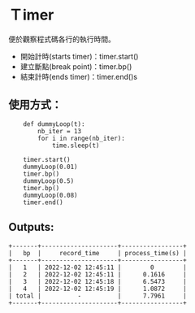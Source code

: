 # Ｔimer
便於觀察程式碼各行的執行時間。
* 開始計時(starts timer)：timer.start()
* 建立斷點(break point)：timer.bp()
* 結束計時(ends timer)：timer.end()s
## 使用方式：
```python=
    def dummyLoop(t):
        nb_iter = 13
        for i in range(nb_iter):
            time.sleep(t)

    timer.start()
    dummyLoop(0.01)
    timer.bp()
    dummyLoop(0.5)
    timer.bp()
    dummyLoop(0.08)
    timer.end()
```
## Outputs:
```
+-------+---------------------+-----------------+
|   bp  |     record_time     | process_time(s) |
+-------+---------------------+-----------------+
|   1   | 2022-12-02 12:45:11 |        0        |
|   2   | 2022-12-02 12:45:11 |      0.1616     |
|   3   | 2022-12-02 12:45:18 |      6.5473     |
|   4   | 2022-12-02 12:45:19 |      1.0872     |
| total |          -          |      7.7961     |
+-------+---------------------+-----------------+
```
